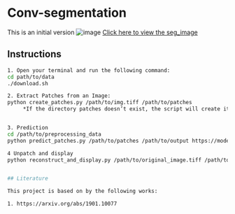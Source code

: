 # Conv-segmentation
This is an initial version 
![image](https://github.com/user-attachments/assets/b1c112f5-9210-4159-8c23-123c1604fe6d)
[Click here to view the seg_image](https://github.com/amsa10/Conv-segmentation/blob/main/data/segmented.png?raw=true)


## Instructions 
```bash
1. Open your terminal and run the following command: 
cd path/to/data
./download.sh

2. Extract Patches from an Image: 
python create_patches.py /path/to/img.tiff /path/to/patches
     *If the directory patches doesn’t exist, the script will create it.


3. Prediction
cd /path/to/preprocessing_data
python predict_patches.py /path/to/patches /path/to/output https://model/download

4 Unpatch and display
python reconstruct_and_display.py /path/to/original_image.tiff /path/to/predictions.npy /path/to/output/segmented.png


## Literature

This project is based on by the following works: 

1. https://arxiv.org/abs/1901.10077

 


